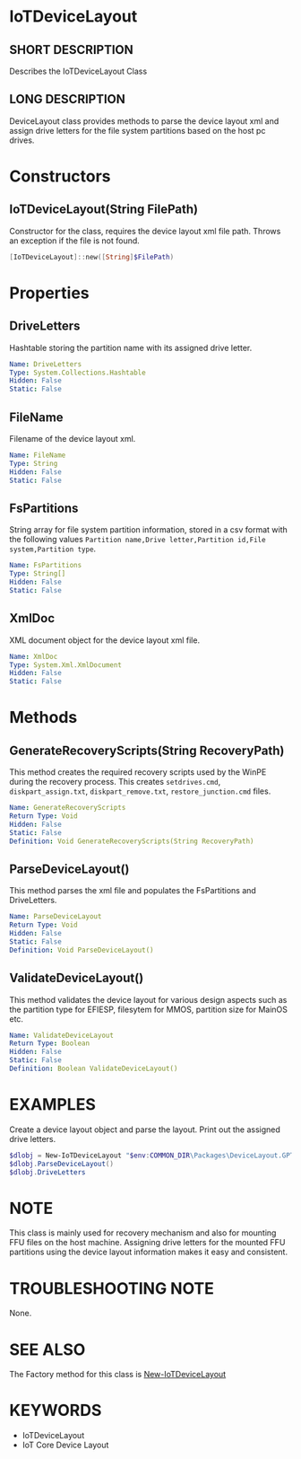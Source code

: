 # IoTDeviceLayout

## SHORT DESCRIPTION
Describes the IoTDeviceLayout Class

## LONG DESCRIPTION
DeviceLayout class provides methods to parse the device layout xml and assign drive letters for the file system partitions based on the host pc drives.


# Constructors
## IoTDeviceLayout(String FilePath)
Constructor for the class, requires the device layout xml file path. Throws an exception if the file is not found.

```powershell
[IoTDeviceLayout]::new([String]$FilePath)
```


# Properties
## DriveLetters
Hashtable storing the partition name with its assigned drive letter.

```yaml
Name: DriveLetters
Type: System.Collections.Hashtable
Hidden: False
Static: False
```

## FileName
Filename of the device layout xml.

```yaml
Name: FileName
Type: String
Hidden: False
Static: False
```

## FsPartitions
String array for file system partition information, stored in a csv format with the following values `Partition name,Drive letter,Partition id,File system,Partition type`.

```yaml
Name: FsPartitions
Type: String[]
Hidden: False
Static: False
```

## XmlDoc
XML document object for the device layout xml file.

```yaml
Name: XmlDoc
Type: System.Xml.XmlDocument
Hidden: False
Static: False
```


# Methods
## GenerateRecoveryScripts(String RecoveryPath)
This method creates the required recovery scripts used by the WinPE during the recovery process. This creates `setdrives.cmd`, `diskpart_assign.txt`, `diskpart_remove.txt`, `restore_junction.cmd` files.

```yaml
Name: GenerateRecoveryScripts
Return Type: Void
Hidden: False
Static: False
Definition: Void GenerateRecoveryScripts(String RecoveryPath)
```

## ParseDeviceLayout()
This method parses the xml file and populates the FsPartitions and DriveLetters.

```yaml
Name: ParseDeviceLayout
Return Type: Void
Hidden: False
Static: False
Definition: Void ParseDeviceLayout()
```

## ValidateDeviceLayout()
This method validates the device layout for various design aspects such as the partition type for EFIESP, filesytem for MMOS, partition size for MainOS etc.


```yaml
Name: ValidateDeviceLayout
Return Type: Boolean
Hidden: False
Static: False
Definition: Boolean ValidateDeviceLayout()
```


# EXAMPLES
Create a device layout object and parse the layout. Print out the assigned drive letters.
```Powershell
$dlobj = New-IoTDeviceLayout "$env:COMMON_DIR\Packages\DeviceLayout.GPT4GB\DeviceLayout.xml"
$dlobj.ParseDeviceLayout()
$dlobj.DriveLetters
```

# NOTE
This class is mainly used for recovery mechanism and also for mounting FFU files on the host machine. Assigning drive letters for the mounted FFU partitions using the device layout information makes it easy and consistent.

# TROUBLESHOOTING NOTE
None.


# SEE ALSO
The Factory method for this class is [New-IoTDeviceLayout](..\New-IoTDeviceLayout.md)


# KEYWORDS

- IoTDeviceLayout
- IoT Core Device Layout
